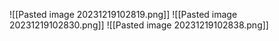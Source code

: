 ![[Pasted image 20231219102819.png]]
![[Pasted image 20231219102830.png]]
![[Pasted image 20231219102838.png]]